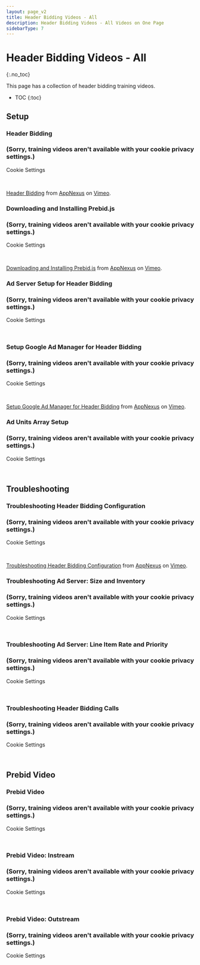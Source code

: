 ```yaml
---
layout: page_v2
title: Header Bidding Videos - All
description: Header Bidding Videos - All Videos on One Page
sidebarType: 7
---
```


<div class="bs-docs-section" markdown="1">

# Header Bidding Videos - All
{:.no_toc}

This page has a collection of header bidding training videos.

* TOC
{:toc}

## Setup

### Header Bidding

<div id="vimeo1">
<h3>(Sorry, training videos aren't available with your cookie privacy settings.)</h3>
<p><a class="optanon-show-settings">Cookie Settings</a></p><br/>
</div>

<script type="text/javascript">
Optanon.InsertHtml('<iframe src="https://player.vimeo.com/video/208562744" width="640" height="360" frameborder="0" webkitallowfullscreen mozallowfullscreen allowfullscreen></iframe>','vimeo1', null, {deleteSelectorContent: true}, 3);
</script>

<p><a href="https://vimeo.com/208562744">Header Bidding</a> from <a href="https://vimeo.com/appnexus">AppNexus</a> on <a href="https://vimeo.com">Vimeo</a>.</p>

### Downloading and Installing Prebid.js

<div id="vimeo2">
<h3>(Sorry, training videos aren't available with your cookie privacy settings.)</h3>
<p><a class="optanon-show-settings">Cookie Settings</a></p><br/>
</div>

<script type="text/javascript">
Optanon.InsertHtml('<iframe src="https://player.vimeo.com/video/208843795" width="640" height="360" frameborder="0" webkitallowfullscreen mozallowfullscreen allowfullscreen></iframe>','vimeo2', null, {deleteSelectorContent: true}, 3);
</script>

<p><a href="https://vimeo.com/208843795">Downloading and Installing Prebid.js</a> from <a href="https://vimeo.com/appnexus">AppNexus</a> on <a href="https://vimeo.com">Vimeo</a>.</p>

### Ad Server Setup for Header Bidding

<div id="vimeo3">
<h3>(Sorry, training videos aren't available with your cookie privacy settings.)</h3>
<p><a class="optanon-show-settings">Cookie Settings</a></p><br/>
</div>

<script type="text/javascript">
Optanon.InsertHtml('<iframe src="https://player.vimeo.com/video/237794019" width="640" height="360" frameborder="0" webkitallowfullscreen mozallowfullscreen allowfullscreen></iframe>','vimeo3', null, {deleteSelectorContent: true}, 3);
</script>

### Setup Google Ad Manager for Header Bidding

<div id="vimeo4">
<h3>(Sorry, training videos aren't available with your cookie privacy settings.)</h3>
<p><a class="optanon-show-settings">Cookie Settings</a></p><br/>
</div>

<script type="text/javascript">
Optanon.InsertHtml('<iframe src="https://player.vimeo.com/video/214538709" width="640" height="360" frameborder="0" webkitallowfullscreen mozallowfullscreen allowfullscreen></iframe>','vimeo4', null, {deleteSelectorContent: true}, 3);
</script>

<p><a href="https://vimeo.com/214538709">Setup Google Ad Manager for Header Bidding</a> from <a href="https://vimeo.com/appnexus">AppNexus</a> on <a href="https://vimeo.com">Vimeo</a>.</p>

### Ad Units Array Setup

<div id="vimeo5">
<h3>(Sorry, training videos aren't available with your cookie privacy settings.)</h3>
<p><a class="optanon-show-settings">Cookie Settings</a></p><br/>
</div>

<script type="text/javascript">
Optanon.InsertHtml('<iframe src="https://player.vimeo.com/video/244651234" width="640" height="360" frameborder="0" webkitallowfullscreen mozallowfullscreen allowfullscreen></iframe>','vimeo5', null, {deleteSelectorContent: true}, 3);
</script>

## Troubleshooting

### Troubleshooting Header Bidding Configuration

<div id="vimeo6">
<h3>(Sorry, training videos aren't available with your cookie privacy settings.)</h3>
<p><a class="optanon-show-settings">Cookie Settings</a></p><br/>
</div>

<script type="text/javascript">
Optanon.InsertHtml('<iframe src="https://player.vimeo.com/video/212583123" width="640" height="360" frameborder="0" webkitallowfullscreen mozallowfullscreen allowfullscreen></iframe>','vimeo6', null, {deleteSelectorContent: true}, 3);
</script>

<p><a href="https://vimeo.com/212583123">Troubleshooting Header Bidding Configuration</a> from <a href="https://vimeo.com/appnexus">AppNexus</a> on <a href="https://vimeo.com">Vimeo</a>.</p>

### Troubleshooting Ad Server: Size and Inventory

<div id="vimeo7">
<h3>(Sorry, training videos aren't available with your cookie privacy settings.)</h3>
<p><a class="optanon-show-settings">Cookie Settings</a></p><br/>
</div>

<script type="text/javascript">
Optanon.InsertHtml('<iframe src="https://player.vimeo.com/video/237794037" width="640" height="360" frameborder="0" webkitallowfullscreen mozallowfullscreen allowfullscreen></iframe>','vimeo7', null, {deleteSelectorContent: true}, 3);
</script>

### Troubleshooting Ad Server: Line Item Rate and Priority

<div id="vimeo8">
<h3>(Sorry, training videos aren't available with your cookie privacy settings.)</h3>
<p><a class="optanon-show-settings">Cookie Settings</a></p><br/>
</div>

<script type="text/javascript">
Optanon.InsertHtml('<iframe src="https://player.vimeo.com/video/237794018" width="640" height="360" frameborder="0" webkitallowfullscreen mozallowfullscreen allowfullscreen></iframe>','vimeo8', null, {deleteSelectorContent: true}, 3);
</script>

### Troubleshooting Header Bidding Calls

<div id="vimeo9">
<h3>(Sorry, training videos aren't available with your cookie privacy settings.)</h3>
<p><a class="optanon-show-settings">Cookie Settings</a></p><br/>
</div>

<script type="text/javascript">
Optanon.InsertHtml('<iframe src="https://player.vimeo.com/video/235017135" width="640" height="360" frameborder="0" webkitallowfullscreen mozallowfullscreen allowfullscreen></iframe>','vimeo9', null, {deleteSelectorContent: true}, 3);
</script>

## Prebid Video

### Prebid Video

<div id="vimeo10">
<h3>(Sorry, training videos aren't available with your cookie privacy settings.)</h3>
<p><a class="optanon-show-settings">Cookie Settings</a></p><br/>
</div>

<script type="text/javascript">
Optanon.InsertHtml('<iframe src="https://player.vimeo.com/video/244653652" width="640" height="360" frameborder="0" webkitallowfullscreen mozallowfullscreen allowfullscreen></iframe>','vimeo10', null, {deleteSelectorContent: true}, 3);
</script>

### Prebid Video: Instream

<div id="vimeo11">
<h3>(Sorry, training videos aren't available with your cookie privacy settings.)</h3>
<p><a class="optanon-show-settings">Cookie Settings</a></p><br/>
</div>

<script type="text/javascript">
Optanon.InsertHtml('<iframe src="https://player.vimeo.com/video/251652605" width="640" height="360" frameborder="0" webkitallowfullscreen mozallowfullscreen allowfullscreen></iframe>','vimeo11', null, {deleteSelectorContent: true}, 3);
</script>

### Prebid Video: Outstream

<div id="vimeo12">
<h3>(Sorry, training videos aren't available with your cookie privacy settings.)</h3>
<p><a class="optanon-show-settings">Cookie Settings</a></p><br/>
</div>

<script type="text/javascript">
Optanon.InsertHtml('<iframe src="https://player.vimeo.com/video/252596747" width="640" height="360" frameborder="0" webkitallowfullscreen mozallowfullscreen allowfullscreen></iframe>','vimeo12', null, {deleteSelectorContent: true}, 3);
</script>

</div>
